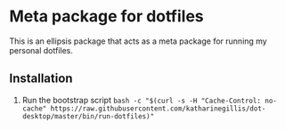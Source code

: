 # Meta package for dotfiles

This is an ellipsis package that acts as a meta package for running my personal dotfiles.

## Installation

1. Run the bootstrap script `bash -c "$(curl -s -H "Cache-Control: no-cache" https://raw.githubusercontent.com/katharinegillis/dot-desktop/master/bin/run-dotfiles)"`
